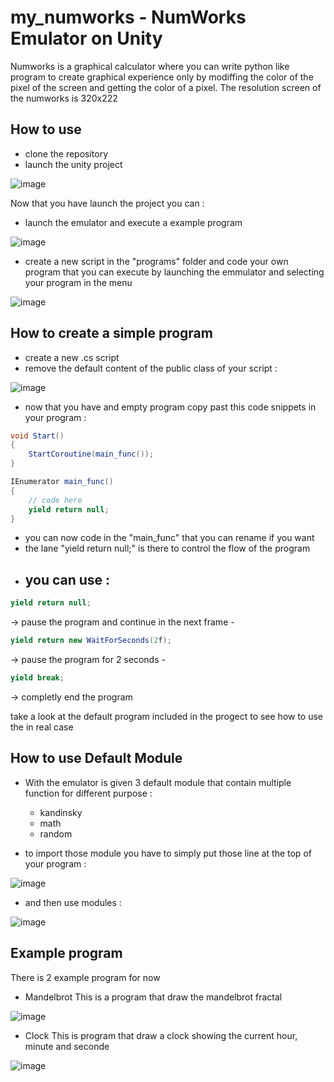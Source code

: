 # my_numworks - NumWorks Emulator on Unity
Numworks is a graphical calculator where you can write python like program to create graphical experience only by modiffing the color of the pixel of the screen and getting the color of a pixel.
The resolution screen of the numworks is 320x222

## How to use

- clone the repository
- launch the unity project

![image](https://github.com/thibaudcathala/my_numworks/assets/114906947/917006e5-b2c5-4753-9b1d-2cbad67eb8a5)

Now that you have launch the project you can :
  - launch the emulator and execute a example program

![image](https://github.com/thibaudcathala/my_numworks/assets/114906947/18e954f7-405c-4fc7-b2a7-ac6c9b24dc71)

  - create a new script in the "programs" folder and code your own program that you can execute by launching the emmulator and selecting your program in the menu

![image](https://github.com/thibaudcathala/my_numworks/assets/114906947/e2915313-7059-4a44-b66e-3d1538aedd25)

## How to create a simple program

- create a new .cs script
- remove the default content of the public class of your script :

![image](https://github.com/thibaudcathala/my_numworks/assets/114906947/1834193d-d951-4a67-922c-18de744fc31a)

- now that you have and empty program copy past this code snippets in your program :

```cs
void Start()
{
    StartCoroutine(main_func());
}

IEnumerator main_func()
{
    // code here
    yield return null;
}
```

- you can now code in the "main_func" that you can rename if you want
- the lane "yield return null;" is there to control the flow of the program
- you can use :
    - 
```cs
yield return null;
```
-> pause the program and continue in the next frame
    - 
```cs
yield return new WaitForSeconds(2f);
```
 -> pause the program for 2 seconds
    -
```cs
yield break;
```
 -> completly end the program

take a look at the default program included in the progect to see how to use the in real case

## How to use Default Module

- With the emulator is given 3 default module that contain multiple function for different purpose :
    - kandinsky
    - math
    - random

- to import those module you have to simply put those line at the top of your program :

![image](https://github.com/thibaudcathala/my_numworks/assets/114906947/7925e01a-041b-4b85-b20e-35f848fcf621)

- and then use modules :

![image](https://github.com/thibaudcathala/my_numworks/assets/114906947/7f046566-328b-4dc2-9324-16632e0a77e4)

## Example program

There is 2 example program for now

- Mandelbrot
This is a program that draw the mandelbrot fractal

![image](https://github.com/thibaudcathala/my_numworks/assets/114906947/c4e398ad-8bd7-4889-af9d-947e2ec80fed)

- Clock
This is program that draw a clock showing the current hour, minute and seconde

![image](https://github.com/thibaudcathala/my_numworks/assets/114906947/973d424c-090c-44d6-9898-afdc83ba5e78)

